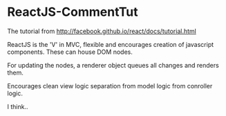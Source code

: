 ReactJS-CommentTut
==================

The tutorial from http://facebook.github.io/react/docs/tutorial.html

ReactJS is the 'V' in MVC, flexible and encourages creation of javascript components. These can house DOM nodes.

For updating the nodes, a renderer object queues all changes and renders them.

Encourages clean view logic separation from model logic from conroller logic. 

I think..
